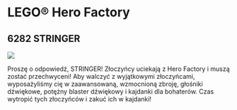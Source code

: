 # LEGO® Hero Factory

## 6282 STRINGER

![](https://www.lego.com/cdn/product-assets/product.img.pri/6282_prod.jpg)

Proszę o odpowiedź, STRINGER! Złoczyńcy uciekają z Hero Factory i muszą zostać przechwyceni! Aby walczyć z wyjątkowymi złoczyńcami, wyposażyliśmy cię w zaawansowaną, wzmocnioną zbroję, głośniki dźwiękowe, potężny blaster dźwiękowy i kajdanki dla bohaterów. Czas wytropić tych złoczyńców i zakuć ich w kajdanki!